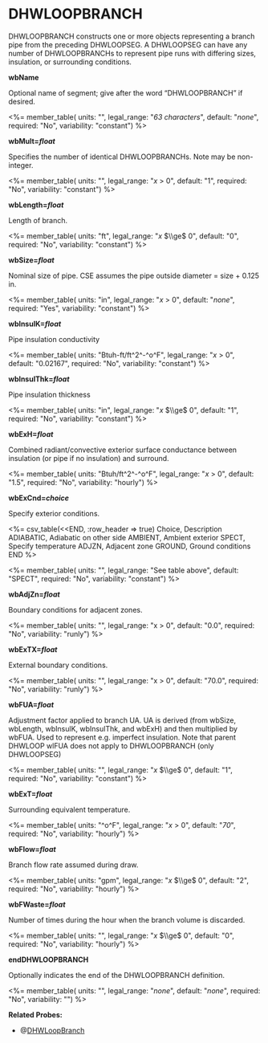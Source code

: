 # DHWLOOPBRANCH

DHWLOOPBRANCH constructs one or more objects representing a branch pipe from the preceding DHWLOOPSEG. A DHWLOOPSEG can have any number of DHWLOOPBRANCHs to represent pipe runs with differing sizes, insulation, or surrounding conditions.

**wbName**

Optional name of segment; give after the word “DHWLOOPBRANCH” if desired.

<%= member_table(
  units: "",
  legal_range: "*63 characters*",
  default: "*none*",
  required: "No",
  variability: "constant")
  %>

**wbMult=*float***

Specifies the number of identical DHWLOOPBRANCHs. Note may be non-integer.

<%= member_table(
  units: "",
  legal_range: "*x* $>$ 0",
  default: "1",
  required: "No",
  variability: "constant")
  %>

**wbLength=*float***

Length of branch.

<%= member_table(
  units: "ft",
  legal_range: "*x* $\\ge$ 0",
  default: "0",
  required: "No",
  variability: "constant")
  %>

**wbSize=*float***

Nominal size of pipe. CSE assumes the pipe outside diameter = size + 0.125 in.

<%= member_table(
  units: "in",
  legal_range: "*x* $>$ 0",
  default: "*none*",
  required: "Yes",
  variability: "constant")
  %>

**wbInsulK=*float***

Pipe insulation conductivity

<%= member_table(
  units: "Btuh-ft/ft^2^-^o^F",
  legal_range: "*x* $>$ 0",
  default: "0.02167",
  required: "No",
  variability: "constant")
  %>

**wbInsulThk=*float***

Pipe insulation thickness

<%= member_table(
  units: "in",
  legal_range: "*x* $\\ge$ 0",
  default: "1",
  required: "No",
  variability: "constant")
  %>

**wbExH=*float***

Combined radiant/convective exterior surface conductance between insulation (or pipe if no insulation) and surround.

<%= member_table(
  units: "Btuh/ft^2^-^o^F",
  legal_range: "*x* $>$ 0",
  default: "1.5",
  required: "No",
  variability: "hourly")
  %>

**wbExCnd=*choice***

Specify exterior conditions.

<%= csv_table(<<END, :row_header => true)
Choice, Description
ADIABATIC, Adiabatic on other side
AMBIENT, Ambient exterior
SPECT, Specify temperature
ADJZN, Adjacent zone
GROUND, Ground conditions
END
%>

<%= member_table(
  units: "",
  legal_range: "See table above",
  default: "SPECT",
  required: "No",
  variability: "constant") %>

**wbAdjZn=*float***

Boundary conditions for adjacent zones.

<%= member_table(
  units: "",
  legal_range: "x $>$ 0",
  default: "0.0",
  required: "No",
  variability: "runly") %>

**wbExTX=*float***

External boundary conditions.

<%= member_table(
  units: "",
  legal_range: "x $>$ 0",
  default: "70.0",
  required: "No",
  variability: "runly") %>

**wbFUA=*float***

Adjustment factor applied to branch UA.  UA is derived (from wbSize, wbLength, wbInsulK, wbInsulThk, and wbExH) and then multiplied by wbFUA.  Used to represent e.g. imperfect insulation.  Note that parent DHWLOOP wlFUA does not apply to DHWLOOPBRANCH (only DHWLOOPSEG)

<%= member_table(
  units: "",
  legal_range: "*x* $\\ge$ 0",
  default: "1",
  required: "No",
  variability: "constant")
  %>

**wbExT=*float***

Surrounding equivalent temperature.

<%= member_table(
  units: "^o^F",
  legal_range: "*x* $>$ 0",
  default: "*70*",
  required: "No",
  variability: "hourly")
  %>

**wbFlow=*float***

Branch flow rate assumed during draw.

<%= member_table(
  units: "gpm",
  legal_range: "*x* $\\ge$ 0",
  default: "2",
  required: "No",
  variability: "hourly")
  %>

**wbFWaste=*float***

Number of times during the hour when the branch volume is discarded.

<%= member_table(
  units: "",
  legal_range: "*x* $\\ge$ 0",
  default: "0",
  required: "No",
  variability: "hourly")
  %>

**endDHWLOOPBRANCH**

Optionally indicates the end of the DHWLOOPBRANCH definition.

<%= member_table(
  units: "",
  legal_range: "*none*",
  default: "*none*",
  required: "No",
  variability: "")
  %>

**Related Probes:**

- @[DHWLoopBranch](#p_dhwloopbranch)
